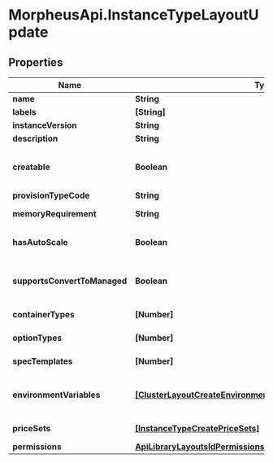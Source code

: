 # MorpheusApi.InstanceTypeLayoutUpdate

## Properties

Name | Type | Description | Notes
------------ | ------------- | ------------- | -------------
**name** | **String** | Layout name | [optional] 
**labels** | **[String]** |  | [optional] 
**instanceVersion** | **String** | Version of the layout | [optional] 
**description** | **String** | Layout description | [optional] 
**creatable** | **Boolean** | Can be used to enable / disable the creatability of the layout. | [optional] [default to true]
**provisionTypeCode** | **String** | Provision type code | [optional] 
**memoryRequirement** | **String** | Memory requirement in megabytes | [optional] 
**hasAutoScale** | **Boolean** | Can be used to enable / disable the horizontal scaling. | [optional] [default to false]
**supportsConvertToManaged** | **Boolean** | Can be used to enable / disable the supports convert to managed. | [optional] [default to false]
**containerTypes** | **[Number]** | Array of layout node type IDs | [optional] 
**optionTypes** | **[Number]** | Array of layout option type IDs | [optional] 
**specTemplates** | **[Number]** | Array of layout spec template IDs | [optional] 
**environmentVariables** | [**[ClusterLayoutCreateEnvironmentVariables]**](ClusterLayoutCreateEnvironmentVariables.md) | The environmentVariables parameter is array of env objects | [optional] 
**priceSets** | [**[InstanceTypeCreatePriceSets]**](InstanceTypeCreatePriceSets.md) | Array of price set objects | [optional] 
**permissions** | [**ApiLibraryLayoutsIdPermissionsInstanceTypeLayoutPermissions**](ApiLibraryLayoutsIdPermissionsInstanceTypeLayoutPermissions.md) |  | [optional] 


